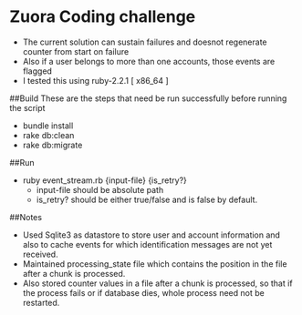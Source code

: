 # Zuora Coding challenge
* The current solution can sustain failures and doesnot regenerate counter from start on failure
* Also if a user belongs to more than one accounts, those events are flagged
* I tested this using ruby-2.2.1 [ x86_64 ]

##Build
These are the steps that need be run successfully before running the script
* bundle install
* rake db:clean
* rake db:migrate

##Run
* ruby event_stream.rb {input-file} {is_retry?}
  * input-file should be absolute path
  * is_retry? should be either true/false and is false by default.

##Notes
* Used Sqlite3 as datastore to store user and account information and also to cache events for which identification messages are not yet received.
* Maintained processing_state file which contains the position in the file after a chunk is processed.
* Also stored counter values in a file after a chunk is processed, so that if the process fails or if database dies, whole process need not be restarted.
